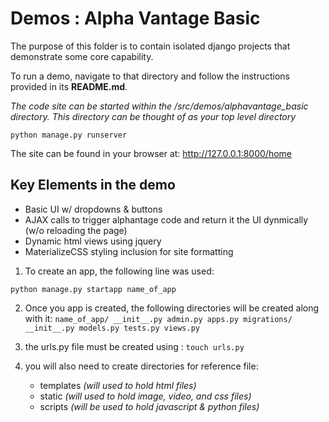 # Demos : Alpha Vantage Basic
The purpose of this folder is to contain isolated django projects that demonstrate some core capability.

To run a demo, navigate to that directory and follow the instructions provided in its **README.md**.

_The code site can be started within the */src/demos/alphavantage_basic* directory.
This directory can be thought of as your *top level directory*_

`python manage.py runserver`

The site can be found in your browser at:
http://127.0.0.1:8000/home

## Key Elements in the  demo 

- Basic UI w/ dropdowns & buttons
- AJAX calls to trigger alphantage code and return it the UI dynmically (w/o reloading the page)
- Dynamic html views using jquery
- MaterializeCSS styling inclusion for site formatting


1. To create an app, the following line was used:

`python manage.py startapp name_of_app`

2. Once you app is created, the following directories will be created along with it:
`
name_of_app/
    __init__.py
    admin.py
    apps.py
    migrations/
        __init__.py
    models.py
    tests.py
    views.py
`

3. the urls.py file must be created using :
`touch urls.py`

4. you will also need to create directories for reference file:
	- templates _(will used to hold html files)_
	- static _(will used to hold image, video, and css files)_
	- scripts _(will be used to hold javascript & python files)_